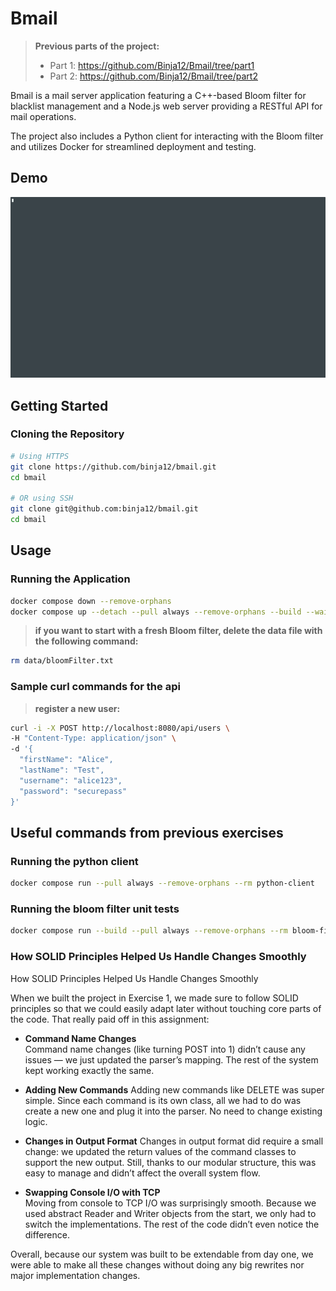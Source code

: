 # Bmail

> **Previous parts of the project:**
> - Part 1: https://github.com/Binja12/Bmail/tree/part1
> - Part 2: https://github.com/Binja12/Bmail/tree/part2

Bmail is a mail server application featuring a C++-based Bloom filter for blacklist management and a Node.js web server providing a RESTful API for mail operations.

The project also includes a Python client for interacting with the Bloom filter and utilizes Docker for streamlined deployment and testing.

## Demo

![Bmail Demo](assets/ex2-example-run.gif)

## Getting Started

### Cloning the Repository

```bash
# Using HTTPS
git clone https://github.com/binja12/bmail.git
cd bmail

# OR using SSH
git clone git@github.com:binja12/bmail.git
cd bmail
```

## Usage

### Running the Application

```bash
docker compose down --remove-orphans
docker compose up --detach --pull always --remove-orphans --build --wait bloom-filter web-server
```

> **if you want to start with a fresh Bloom filter, delete the data file with the following command:**
```bash
rm data/bloomFilter.txt
```

### Sample curl commands for the api

> **register a new user:**

```bash
curl -i -X POST http://localhost:8080/api/users \
-H "Content-Type: application/json" \
-d '{
  "firstName": "Alice",
  "lastName": "Test",
  "username": "alice123",
  "password": "securepass"
}'
```

## Useful commands from previous exercises

### Running the python client
```bash
docker compose run --pull always --remove-orphans --rm python-client
```

### Running the bloom filter unit tests

```bash
docker compose run --build --pull always --remove-orphans --rm bloom-filter-tests
```
### How SOLID Principles Helped Us Handle Changes Smoothly

How SOLID Principles Helped Us Handle Changes Smoothly

When we built the project in Exercise 1, we made sure to follow SOLID principles so that we could easily adapt later without touching core parts of the code. That really paid off in this assignment:

- **Command Name Changes**  
Command name changes (like turning POST into 1) didn’t cause any issues — we just updated the parser’s mapping. The rest of the system kept working exactly the same.

- **Adding New Commands**
Adding new commands like DELETE was super simple. Since each command is its own class, all we had to do was create a new one and plug it into the parser. No need to change existing logic.

- **Changes in Output Format** 
Changes in output format did require a small change: we updated the return values of the command classes to support the new output. Still, thanks to our modular structure, this was easy to manage and didn’t affect the overall system flow.

- **Swapping Console I/O with TCP**  
Moving from console to TCP I/O was surprisingly smooth. Because we used abstract Reader and Writer objects from the start, we only had to switch the implementations. The rest of the code didn’t even notice the difference.

Overall, because our system was built to be extendable from day one, we were able to make all these changes without doing any big rewrites nor major implementation changes.
